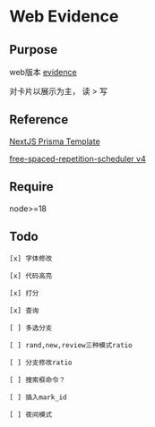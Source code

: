 #  Web Evidence

## Purpose

web版本 [evidence](https://github.com/Tecpatl/nvim-evidence)

对卡片以展示为主， 读 > 写

## Reference

[NextJS Prisma Template](https://github.com/railwayapp-templates/nextjs-prisma.git)

[free-spaced-repetition-scheduler v4](https://github.com/open-spaced-repetition/free-spaced-repetition-scheduler)

## Require

node>=18

## Todo

    [x] 字体修改

    [x] 代码高亮

    [x] 打分

    [x] 查询

    [ ] 多选分支

    [ ] rand,new,review三种模式ratio

    [ ] 分支修改ratio

    [ ] 搜索框命令？

    [ ] 插入mark_id

    [ ] 夜间模式
